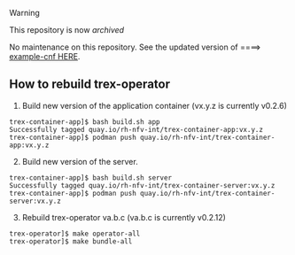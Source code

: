 > [!WARNING]
> This repository is now *archived*

No maintenance on this repository. 
See the updated version of ====> [example-cnf HERE](https://github.com/openshift-kni/example-cnf).

## How to rebuild trex-operator

1. Build new version of the application container (vx.y.z is currently v0.2.6)

```
trex-container-app]$ bash build.sh app
Successfully tagged quay.io/rh-nfv-int/trex-container-app:vx.y.z
trex-container-app]$ podman push quay.io/rh-nfv-int/trex-container-app:vx.y.z
```

2. Build new version of the server.

```
trex-container-app]$ bash build.sh server
Successfully tagged quay.io/rh-nfv-int/trex-container-server:vx.y.z
trex-container-app]$ podman push quay.io/rh-nfv-int/trex-container-server:vx.y.z
```

3. Rebuild trex-operator va.b.c (va.b.c is currently v0.2.12)

```
trex-operator]$ make operator-all
trex-operator]$ make bundle-all
```

